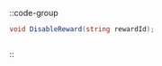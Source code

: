 ::code-group
  ```csharp [Method]
  void DisableReward(string rewardId);
  ```
  ```csharp [Example]

  ```
::